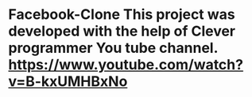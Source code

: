 # Facebook-Clone This project was developed with the help of Clever programmer You tube channel. https://www.youtube.com/watch?v=B-kxUMHBxNo
